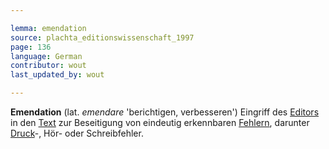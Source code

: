 ```yaml
---

lemma: emendation
source: plachta_editionswissenschaft_1997
page: 136
language: German
contributor: wout
last_updated_by: wout

---
```


**Emendation** (lat. _emendare_ 'berichtigen, verbesseren') Eingriff des [Editors](editorScholarly.html) in den [Text](text.html) zur Beseitigung von eindeutig erkennbaren [Fehlern](textualFault.html), darunter [Druck](typographicalError.html)-, Hör- oder Schreibfehler.
